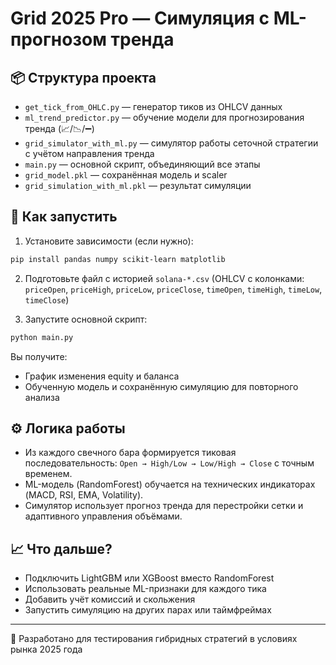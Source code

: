 # Grid 2025 Pro — Симуляция с ML-прогнозом тренда

## 📦 Структура проекта

- `get_tick_from_OHLC.py` — генератор тиков из OHLCV данных
- `ml_trend_predictor.py` — обучение модели для прогнозирования тренда (📈/📉/➖)
- `grid_simulator_with_ml.py` — симулятор работы сеточной стратегии с учётом направления тренда
- `main.py` — основной скрипт, объединяющий все этапы
- `grid_model.pkl` — сохранённая модель и scaler
- `grid_simulation_with_ml.pkl` — результат симуляции

## 🚀 Как запустить

1. Установите зависимости (если нужно):
```bash
pip install pandas numpy scikit-learn matplotlib
```

2. Подготовьте файл с историей `solana-*.csv` (OHLCV с колонками: `priceOpen`, `priceHigh`, `priceLow`, `priceClose`, `timeOpen`, `timeHigh`, `timeLow`, `timeClose`)

3. Запустите основной скрипт:
```bash
python main.py
```

Вы получите:
- График изменения equity и баланса
- Обученную модель и сохранённую симуляцию для повторного анализа

## ⚙️ Логика работы

- Из каждого свечного бара формируется тиковая последовательность: `Open → High/Low → Low/High → Close` с точным временем.
- ML-модель (RandomForest) обучается на технических индикаторах (MACD, RSI, EMA, Volatility).
- Симулятор использует прогноз тренда для перестройки сетки и адаптивного управления объёмами.

## 📈 Что дальше?
- Подключить LightGBM или XGBoost вместо RandomForest
- Использовать реальные ML-признаки для каждого тика
- Добавить учёт комиссий и скольжения
- Запустить симуляцию на других парах или таймфреймах

---

🧠 Разработано для тестирования гибридных стратегий в условиях рынка 2025 года
